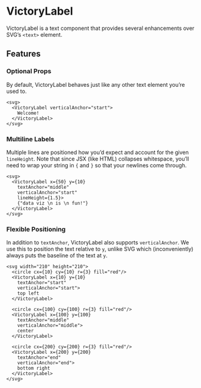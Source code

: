 VictoryLabel
============

VictoryLabel is a text component that provides several enhancements over SVG’s `<text>` element.

## Features

### Optional Props

By default, VictoryLabel behaves just like any other text element you’re used to.

```playground
<svg>
  <VictoryLabel verticalAnchor="start">
    Welcome!
  </VictoryLabel>
</svg>
```

### Multiline Labels

Multiple lines are positioned how you’d expect and account for the given `lineHeight`. Note that since JSX (like HTML) collapses whitespace, you’ll need to wrap your string in `{` and `}` so that your newlines come through.

```playground
<svg>
  <VictoryLabel x={50} y={10}
    textAnchor="middle"
    verticalAnchor="start"
    lineHeight={1.5}>
    {"data viz \n is \n fun!"}
  </VictoryLabel>
</svg>
```

### Flexible Positioning

In addition to `textAnchor`, VictoryLabel also supports `verticalAnchor`. We use this to position the text relative to `y`, unlike SVG which (inconveniently) always puts the baseline of the text at `y`.

```playground
<svg width="210" height="210">
  <circle cx={10} cy={10} r={3} fill="red"/>
  <VictoryLabel x={10} y={10}
    textAnchor="start"
    verticalAnchor="start">
    top left
  </VictoryLabel>

  <circle cx={100} cy={100} r={3} fill="red"/>
  <VictoryLabel x={100} y={100}
    textAnchor="middle"
    verticalAnchor="middle">
    center
  </VictoryLabel>

  <circle cx={200} cy={200} r={3} fill="red"/>
  <VictoryLabel x={200} y={200}
    textAnchor="end"
    verticalAnchor="end">
    bottom right
  </VictoryLabel>
</svg>
```
